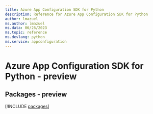 ```yaml
---
title: Azure App Configuration SDK for Python
description: Reference for Azure App Configuration SDK for Python
author: lmazuel
ms.author: lmazuel
ms.data: 06/26/2023
ms.topic: reference
ms.devlang: python
ms.service: appconfiguration
---
```

# Azure App Configuration SDK for Python - preview
## Packages - preview
[!INCLUDE [packages](app-configuration-index.md)]